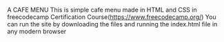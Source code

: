 A CAFE MENU
This is simple cafe menu made in HTML and CSS in freecodecamp Certification Course(https://www.freecodecamp.org/)
You can run the site by downloading the files and running the index.html file in any modern browser
